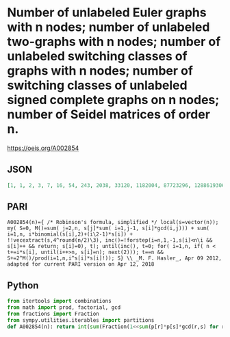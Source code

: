 # Number of unlabeled Euler graphs with n nodes; number of unlabeled two\-graphs with n nodes; number of unlabeled switching classes of graphs with n nodes; number of switching classes of unlabeled signed complete graphs on n nodes; number of Seidel matrices of order n\.
https://oeis.org/A002854
## JSON
```JSON
[1, 1, 2, 3, 7, 16, 54, 243, 2038, 33120, 1182004, 87723296, 12886193064, 3633057074584, 1944000150734320, 1967881448329407496, 3768516017219786199856, 13670271807937483065795200, 94109042015724412679233018144, 1232069666043220685614640133362240]
```
## PARI
```PARI
A002854(n)={ /* Robinson's formula, simplified */ local(s=vector(n)); my( S=0, M()=sum( j=2,n, s[j]*sum( i=1,j-1, s[i]*gcd(i,j))) + sum( i=1,n, i*binomial(s[i],2)+(i\2-1)*s[i]) + !!vecextract(s,4^round(n/2)\3), inc()=!forstep(i=n,1,-1,s[i]<n\i && s[i]++ && return; s[i]=0), t); until(inc(), t=0; for( i=1,n, if( n < t+=i*s[i], until(i++>n, s[i]=n); next(2))); t==n && S+=2^M()/prod(i=1,n,i^s[i]*s[i]!)); S} \\ _M. F. Hasler_, Apr 09 2012, adapted for current PARI version on Apr 12, 2018
```
## Python
```Python
from itertools import combinations
from math import prod, factorial, gcd
from fractions import Fraction
from sympy.utilities.iterables import partitions
def A002854(n): return int(sum(Fraction(1<<sum(p[r]*p[s]*gcd(r,s) for r,s in combinations(p.keys(),2))+sum(((q>>1)-1)*r+(q*r*(r-1)>>1) for q, r in p.items())+any(q&1 for q in p),prod(q**r*factorial(r) for q, r in p.items())) for p in partitions(n))) # _Chai Wah Wu_, Jul 03 2024
```
